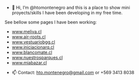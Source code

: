 - 👋 Hi, I’m @htomontenegro and this is a place to show mini proyects/skills I have been developing in my free time.

See bellow some pages I have been working:
- www.meliva.cl
- www.air-roots.cl
- www.vestuariobgg.cl
- www.iniciacionarq.cl
- www.blancomate.cl
- www.nuestrosparques.cl
- www.miabazar.cl

<!-- - 👀 I’m interested in ...
- 🌱 Currently learning ...
- 💞️ I’m looking to collaborate on ... --->
- 📫 Contact: hto.montenegro@gmail.com or +569 3413 8038

<!---
htomontenegro/htomontenegro is a ✨ special ✨ repository because its `README.md` (this file) appears on your GitHub profile.
You can click the Preview link to take a look at your changes.
--->
